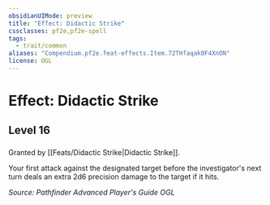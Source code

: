 ```yaml
---
obsidianUIMode: preview
title: "Effect: Didactic Strike"
cssclasses: pf2e,pf2e-spell
tags:
  - trait/common
aliases: "Compendium.pf2e.feat-effects.Item.72THfaqak0F4XnON"
license: OGL
---
```

# Effect: Didactic Strike
## Level 16
### 






Granted by [[Feats/Didactic Strike|Didactic Strike]].

Your first attack against the designated target before the investigator's next turn deals an extra 2d6 precision damage to the target if it hits.

*Source: Pathfinder Advanced Player's Guide*
*OGL*